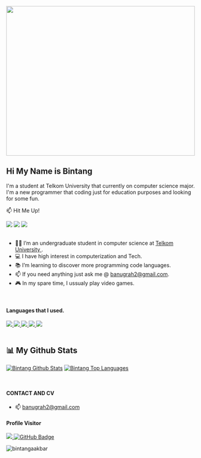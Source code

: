 <a href="#"><img width="100%" height="400px" src="https://media.giphy.com/media/bcKmIWkUMCjVm/giphy.gif" height="175px"/></a>

## Hi My Name is Bintang

I'm a student at Telkom University that currently on computer science major. I'm a new programmer that coding just for education purposes and looking for some fun.

📫	 Hit Me Up!

<div> 
  <a href="https://www.instagram.com/bintang.aanugrah/" target="_blank"><img src="https://img.shields.io/badge/-Instagram-%23E4405F?style=for-the-badge&logo=instagram&logoColor=white" target="_blank"></a>
  <a href="https://discord.gg/HdG9ce69Ca" target="_blank"><img src="https://img.shields.io/badge/Discord-7289DA?style=for-the-badge&logo=discord&logoColor=white" target="_blank"></a>
  <a href = "mailto:banugrah2@gmail.com"><img src="https://img.shields.io/badge/-Gmail-%23333?style=for-the-badge&logo=gmail&logoColor=white" target="_blank"></a>


</div>

<br />

- 👨‍🎓	I’m an undergraduate student in computer science at <a href="https://telkomuniversity.ac.id/" target="_blank">Telkom University </a> .
- 💻 I have high interest in computerization and Tech.
- 📚 I’m learning to discover more programming code languages.
- 📫 If you need anything just ask me @ banugrah2@gmail.com.
- 🎮 In my spare time, I ussualy play video games.

<br />


#### Languages that I used.

<p align="left"> 
<!--     <a href="https://www.java.com" target="_blank"> <img src="https://img.icons8.com/color/48/000000/java-coffee-cup-logo.png"/> </a> -->
    <a href="https://www.w3.org/html/" target="_blank"> <img src="https://img.icons8.com/color/48/000000/html-5.png"/> </a>
    <a href="https://www.w3schools.com/css/" target="_blank"> <img src="https://img.icons8.com/color/48/000000/css3.png"/> </a> 
    <a href="https://getbootstrap.com" target="_blank"> <img src="https://img.icons8.com/color/48/000000/bootstrap.png"/> </a> 
    <a href="https://www.python.org" target="_blank"> <img src="https://img.icons8.com/color/48/000000/python.png"/> </a>
    <a style="padding-right:8px;" href="https://www.mysql.com/" target="_blank"> <img src="https://img.icons8.com/fluent/50/000000/mysql-logo.png"/> </a>

<br />
<br />

## 📊 My Github Stats
<a href="https://github.com/bintangaakbar/github-readme-stats"><img alt="Bintang Github Stats" src="https://github-readme-stats.vercel.app/api?username=bintangaakbar&show_icons=true&count_private=true&theme=react&hide_border=true&bg_color=0D1117" /></a>
<a href="https://github.com/bintangaakbar/github-readme-stats"><img alt="Bintang Top Languages" src="https://github-readme-stats.vercel.app/api/top-langs/?username=bintangaakbar&langs_count=8&count_private=true&layout=compact&theme=react&hide_border=true&bg_color=0D1117" /></a><br/>

<br />

#### CONTACT AND CV
<!-- - 📜 [My CV](https://drive.google.com/file/d/1uvtTvN3ImEQOm5Kqv7CKG6orVQSyYD01/view?usp=sharing) -->
- 📫 banugrah2@gmail.com


#### Profile Visitor

<a href="https://github.com/Meghna-DAS/github-profile-views-counter">
    <img src="https://komarev.com/ghpvc/?username=bintangaakbar">
</a>
<a href="https://github.com/bintangaakbar?tab=followers"><img src="https://img.shields.io/github/followers/bintangaakbar?label=Followers&style=social" alt="GitHub Badge"></a>



<p><img align="center" src="https://github-readme-streak-stats.herokuapp.com/?user=bintangaakbar&" alt="bintangaakbar" /></p>
